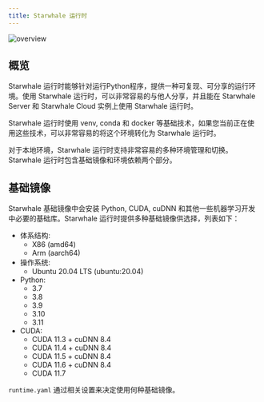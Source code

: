 ```yaml
---
title: Starwhale 运行时
---
```


![overview](https://starwhale-examples.oss-cn-beijing.aliyuncs.com/docs/runtime-overview.svg)

## 概览

Starwhale 运行时能够针对运行Python程序，提供一种可复现、可分享的运行环境。使用 Starwhale 运行时，可以非常容易的与他人分享，并且能在 Starwhale Server 和 Starwhale Cloud 实例上使用 Starwhale 运行时。

Starwhale 运行时使用 venv, conda 和 docker 等基础技术，如果您当前正在使用这些技术，可以非常容易的将这个环境转化为 Starwhale 运行时。

对于本地环境，Starwhale 运行时支持非常容易的多种环境管理和切换。Starwhale 运行时包含基础镜像和环境依赖两个部分。

## 基础镜像

Starwhale 基础镜像中会安装 Python, CUDA, cuDNN 和其他一些机器学习开发中必要的基础库。Starwhale 运行时提供多种基础镜像供选择，列表如下：

* 体系结构:
  * X86 (amd64)
  * Arm (aarch64)
* 操作系统:
  * Ubuntu 20.04 LTS (ubuntu:20.04)
* Python:
  * 3.7
  * 3.8
  * 3.9
  * 3.10
  * 3.11
* CUDA:
  * CUDA 11.3 + cuDNN 8.4
  * CUDA 11.4 + cuDNN 8.4
  * CUDA 11.5 + cuDNN 8.4
  * CUDA 11.6 + cuDNN 8.4
  * CUDA 11.7

`runtime.yaml` 通过相关设置来决定使用何种基础镜像。
